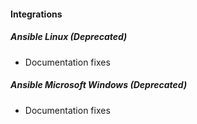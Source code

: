 
#### Integrations
##### Ansible Linux (Deprecated)
- Documentation fixes
##### Ansible Microsoft Windows (Deprecated)
- Documentation fixes
